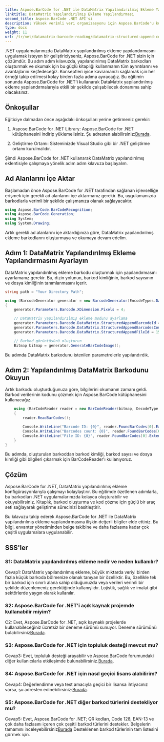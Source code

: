 ```yaml
---
title: Aspose.BarCode for .NET ile DataMatrix Yapılandırılmış Ekleme Yapılandırması
linktitle: DataMatrix Yapılandırılmış Ekleme Yapılandırması
second_title: Aspose.BarCode .NET API'si
description: Yüksek verimli veri organizasyonu için Aspose.BarCode'u kullanarak .NET'te DataMatrix yapılandırılmış ekleme yapılandırmasını nasıl oluşturacağınızı ve okuyacağınızı öğrenin.
type: docs
weight: 11
url: /tr/net/datamatrix-barcode-reading/datamatrix-structured-append-configuration/
---
```

.NET uygulamalarınızda DataMatrix yapılandırılmış ekleme yapılandırmasını uygulamak isteyen bir geliştiriciyseniz, Aspose.BarCode for .NET sizin için çözümdür. Bu adım adım kılavuzda, yapılandırılmış DataMatrix barkodları oluşturmak ve okumak için bu güçlü kitaplığı kullanmanın tüm ayrıntılarını ve avantajlarını keşfedeceğiz. Konseptleri iyice kavramanızı sağlamak için her örneği takip edilmesi kolay birden fazla adıma ayıracağız. Bu eğitimin sonunda Aspose.BarCode for .NET'i kullanarak DataMatrix yapılandırılmış ekleme yapılandırmalarıyla etkili bir şekilde çalışabilecek donanıma sahip olacaksınız.

## Önkoşullar

Eğiticiye dalmadan önce aşağıdaki önkoşulları yerine getirmeniz gerekir:

1.  Aspose.BarCode for .NET Library: Aspose.BarCode for .NET kütüphanesini indirip yüklemelisiniz. Şu adresten alabilirsiniz:[Burada](https://releases.aspose.com/barcode/net/).

2. Geliştirme Ortamı: Sisteminizde Visual Studio gibi bir .NET geliştirme ortamı kurulmalıdır.

Şimdi Aspose.BarCode for .NET kullanarak DataMatrix yapılandırılmış eklentisiyle çalışmaya yönelik adım adım kılavuza başlayalım.

## Ad Alanlarını İçe Aktar

Başlamadan önce Aspose.BarCode for .NET tarafından sağlanan işlevselliğe erişmek için gerekli ad alanlarını içe aktarmanız gerekir. Bu, uygulamanızda barkodlarla verimli bir şekilde çalışmanıza olanak sağlayacaktır.

```csharp
using Aspose.BarCode.BarCodeRecognition;
using Aspose.BarCode.Generation;
using System;
using System.Drawing;
```

Artık gerekli ad alanlarını içe aktardığınıza göre, DataMatrix yapılandırılmış ekleme barkodlarını oluşturmaya ve okumaya devam edelim.


## Adım 1: DataMatrix Yapılandırılmış Ekleme Yapılandırmasını Ayarlayın

DataMatrix yapılandırılmış ekleme barkodu oluşturmak için yapılandırmasını ayarlamanız gerekir. Bu, dizin yolunun, barkod kimliğinin, barkod sayısının ve dosya kimliğinin tanımlanmasını içerir.

```csharp
string path = "Your Directory Path";

using (BarcodeGenerator generator = new BarcodeGenerator(EncodeTypes.DataMatrix, "Aspose"))
{
    generator.Parameters.Barcode.XDimension.Pixels = 4;

    // DataMatrix yapılandırılmış ekleme modunu ayarlama
    generator.Parameters.Barcode.DataMatrix.StructuredAppendBarcodeId = 3;
    generator.Parameters.Barcode.DataMatrix.StructuredAppendBarcodesCount = 5;
    generator.Parameters.Barcode.DataMatrix.StructuredAppendFileId = 150;

    // Barkod görüntüsünü oluşturun
    Bitmap bitmap = generator.GenerateBarCodeImage();
```

Bu adımda DataMatrix barkodunu istenilen parametrelerle yapılandırdık.

## Adım 2: Yapılandırılmış DataMatrix Barkodunu Okuyun

Artık barkodu oluşturduğunuza göre, bilgilerini okumanın zamanı geldi. Barkod verilerinin kodunu çözmek için Aspose.BarCode kütüphanesini kullanacağız.

```csharp
    using (BarCodeReader reader = new BarCodeReader(bitmap, DecodeType.DataMatrix))
    {
        reader.ReadBarCodes();

        Console.WriteLine("Barcode ID: {0}", reader.FoundBarCodes[0].Extended.DataMatrix.StructuredAppendBarcodeId);
        Console.WriteLine("Barcodes count: {0}", reader.FoundBarCodes[0].Extended.DataMatrix.StructuredAppendBarcodesCount);
        Console.WriteLine("File ID: {0}", reader.FoundBarCodes[0].Extended.DataMatrix.StructuredAppendFileId);
    }
}
```

Bu adımda, oluşturulan barkoddan barkod kimliği, barkod sayısı ve dosya kimliği gibi bilgileri çıkarmak için BarCodeReader'ı kullanıyoruz.

## Çözüm

Aspose.BarCode for .NET, DataMatrix yapılandırılmış ekleme konfigürasyonlarıyla çalışmayı kolaylaştırır. Bu eğitimde özetlenen adımlarla, bu barkodları .NET uygulamalarınızda kolayca oluşturabilir ve okuyabilirsiniz. Kitaplık, barkod oluşturma ve kod çözme için güçlü bir araç seti sağlayarak geliştirme sürecinizi basitleştirir.

Bu kılavuzu takip ederek Aspose.BarCode for .NET ile DataMatrix yapılandırılmış ekleme yapılandırmasına ilişkin değerli bilgiler elde ettiniz. Bu bilgi, envanter yönetiminden belge takibine ve daha fazlasına kadar çok çeşitli uygulamalara uygulanabilir.

## SSS'ler

### S1: DataMatrix yapılandırılmış ekleme nedir ve neden kullanılır?

Cevap1: DataMatrix yapılandırılmış ekleme, büyük miktarda veriyi birden fazla küçük barkoda bölmenize olanak tanıyan bir özelliktir. Bu, özellikle tek bir barkod için sınırlı alana sahip olduğunuzda veya verileri verimli bir şekilde düzenlemeniz gerektiğinde kullanışlıdır. Lojistik, sağlık ve imalat gibi sektörlerde yaygın olarak kullanılır.

### S2: Aspose.BarCode for .NET'i açık kaynak projemde kullanabilir miyim?

 C2: Evet, Aspose.BarCode for .NET, açık kaynaklı projelerde kullanabileceğiniz ücretsiz bir deneme sürümü sunuyor. Deneme sürümünü bulabilirsiniz[Burada](https://releases.aspose.com/).

### S3: Aspose.BarCode for .NET için topluluk desteği mevcut mu?

 Cevap3: Evet, topluluk desteği arayabilir ve Aspose.BarCode forumundaki diğer kullanıcılarla etkileşimde bulunabilirsiniz.[Burada](https://forum.aspose.com/c/barcode/13).

### S4: Aspose.BarCode for .NET için nasıl geçici lisans alabilirim?

 Cevap4: Değerlendirme veya test amacıyla geçici bir lisansa ihtiyacınız varsa, şu adresten edinebilirsiniz:[Burada](https://purchase.aspose.com/temporary-license/).

### S5: Aspose.BarCode for .NET diğer barkod türlerini destekliyor mu?

 Cevap5: Evet, Aspose.BarCode for .NET; QR kodları, Code 128, EAN-13 ve çok daha fazlasını içeren çok çeşitli barkod türlerini destekler. Belgelerin tamamını inceleyebilirsiniz[Burada](https://reference.aspose.com/barcode/net/) Desteklenen barkod türlerinin tam listesini görmek için.